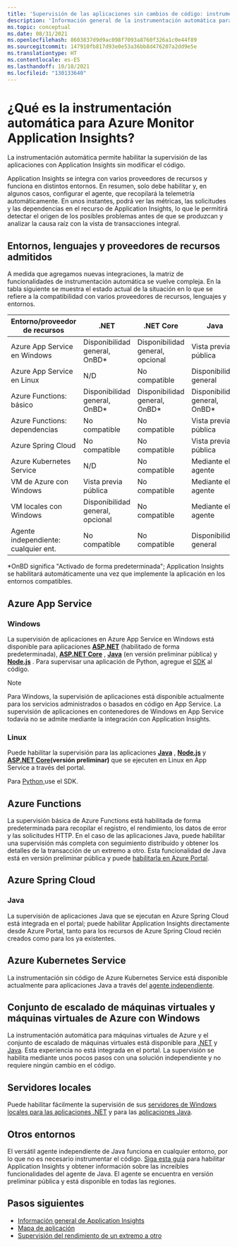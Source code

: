 ```yaml
---
title: 'Supervisión de las aplicaciones sin cambios de código: instrumentación automática para Azure Monitor Application Insights | Microsoft Docs'
description: 'Información general de la instrumentación automática para Azure Monitor Application Insights: administración del rendimiento de aplicaciones sin código'
ms.topic: conceptual
ms.date: 08/31/2021
ms.openlocfilehash: 8603837d9d9ac098f7093a8760f326a1c0e44f89
ms.sourcegitcommit: 147910fb817d93e0e53a36bb8d476207a2dd9e5e
ms.translationtype: HT
ms.contentlocale: es-ES
ms.lasthandoff: 10/18/2021
ms.locfileid: "130133640"
---
```

# <a name="what-is-auto-instrumentation-for-azure-monitor-application-insights"></a>¿Qué es la instrumentación automática para Azure Monitor Application Insights?

La instrumentación automática permite habilitar la supervisión de las aplicaciones con Application Insights sin modificar el código.  

Application Insights se integra con varios proveedores de recursos y funciona en distintos entornos. En resumen, solo debe habilitar y, en algunos casos, configurar el agente, que recopilará la telemetría automáticamente. En unos instantes, podrá ver las métricas, las solicitudes y las dependencias en el recurso de Application Insights, lo que le permitirá detectar el origen de los posibles problemas antes de que se produzcan y analizar la causa raíz con la vista de transacciones integral.

## <a name="supported-environments-languages-and-resource-providers"></a>Entornos, lenguajes y proveedores de recursos admitidos

A medida que agregamos nuevas integraciones, la matriz de funcionalidades de instrumentación automática se vuelve compleja. En la tabla siguiente se muestra el estado actual de la situación en lo que se refiere a la compatibilidad con varios proveedores de recursos, lenguajes y entornos.

|Entorno/proveedor de recursos          | .NET            | .NET Core       | Java            | Node.js         | Python          |
|---------------------------------------|-----------------|-----------------|-----------------|-----------------|-----------------|
|Azure App Service en Windows           | Disponibilidad general, OnBD*       | Disponibilidad general, opcional      | Vista previa pública  | Vista previa pública  | No compatible   |
|Azure App Service en Linux             | N/D             | No compatible   | Disponibilidad general              | GA              | No compatible   |
|Azure Functions: básico                | Disponibilidad general, OnBD*       | Disponibilidad general, OnBD*       | Disponibilidad general, OnBD*       | Disponibilidad general, OnBD*       | Disponibilidad general, OnBD*       |
|Azure Functions: dependencias         | No compatible   | No compatible   | Vista previa pública  | No compatible   | A través de la [ extensión](monitor-functions.md#distributed-tracing-for-python-function-apps)   |
|Azure Spring Cloud                     | No compatible   | No compatible   | Vista previa pública  | No compatible   | No compatible   |
|Azure Kubernetes Service               | N/D             | No compatible   | Mediante el agente   | No compatible   | No compatible   |
|VM de Azure con Windows                      | Vista previa pública  | No compatible   | Mediante el agente   | No compatible   | No compatible   |
|VM locales con Windows                | Disponibilidad general, opcional      | No compatible   | Mediante el agente   | No compatible   | No compatible   |
|Agente independiente: cualquier ent.            | No compatible   | No compatible   | Disponibilidad general              | No compatible   | No compatible   |

*OnBD significa "Activado de forma predeterminada"; Application Insights se habilitará automáticamente una vez que implemente la aplicación en los entornos compatibles. 

## <a name="azure-app-service"></a>Azure App Service

### <a name="windows"></a>Windows

La supervisión de aplicaciones en Azure App Service en Windows está disponible para aplicaciones **[ASP.NET](./azure-web-apps-net.md)** (habilitado de forma predeterminada), **[ASP.NET Core](./azure-web-apps-net-core.md)** , **[Java](./azure-web-apps-java.md)** (en versión preliminar pública) y **[Node.js](./azure-web-apps-nodejs.md)** . Para supervisar una aplicación de Python, agregue el [SDK](./opencensus-python.md) al código.

> [!NOTE]
> Para Windows, la supervisión de aplicaciones está disponible actualmente para los servicios administrados o basados en código en App Service. La supervisión de aplicaciones en contenedores de Windows en App Service todavía no se admite mediante la integración con Application Insights.

### <a name="linux"></a>Linux
Puede habilitar la supervisión para las aplicaciones **[Java](./azure-web-apps-java.md?)** , **[Node.js](./azure-web-apps-nodejs.md?tabs=linux)** y **[ASP.NET Core](./azure-web-apps-net-core.md?tabs=linux)(versión preliminar)** que se ejecuten en Linux en App Service a través del portal. 

Para [Python,](./opencensus-python.md)use el SDK.

## <a name="azure-functions"></a>Azure Functions

La supervisión básica de Azure Functions está habilitada de forma predeterminada para recopilar el registro, el rendimiento, los datos de error y las solicitudes HTTP. En el caso de las aplicaciones Java, puede habilitar una supervisión más completa con seguimiento distribuido y obtener los detalles de la transacción de un extremo a otro. Esta funcionalidad de Java está en versión preliminar pública y puede [habilitarla en Azure Portal](./monitor-functions.md).

## <a name="azure-spring-cloud"></a>Azure Spring Cloud

### <a name="java"></a>Java 
La supervisión de aplicaciones Java que se ejecutan en Azure Spring Cloud está integrada en el portal; puede habilitar Application Insights directamente desde Azure Portal, tanto para los recursos de Azure Spring Cloud recién creados como para los ya existentes.  

## <a name="azure-kubernetes-service"></a>Azure Kubernetes Service

La instrumentación sin código de Azure Kubernetes Service está disponible actualmente para aplicaciones Java a través del [agente independiente](./java-in-process-agent.md). 

## <a name="azure-windows-vms-and-virtual-machine-scale-set"></a>Conjunto de escalado de máquinas virtuales y máquinas virtuales de Azure con Windows

La instrumentación automática para máquinas virtuales de Azure y el conjunto de escalado de máquinas virtuales está disponible para [.NET](./azure-vm-vmss-apps.md) y [Java](./java-in-process-agent.md). Esta experiencia no está integrada en el portal. La supervisión se habilita mediante unos pocos pasos con una solución independiente y no requiere ningún cambio en el código.  

## <a name="on-premises-servers"></a>Servidores locales
Puede habilitar fácilmente la supervisión de sus [servidores de Windows locales para las aplicaciones .NET](./status-monitor-v2-overview.md) y para las [aplicaciones Java](./java-in-process-agent.md).

## <a name="other-environments"></a>Otros entornos
El versátil agente independiente de Java funciona en cualquier entorno, por lo que no es necesario instrumentar el código. [Siga esta guía](./java-in-process-agent.md) para habilitar Application Insights y obtener información sobre las increíbles funcionalidades del agente de Java. El agente se encuentra en versión preliminar pública y está disponible en todas las regiones. 

## <a name="next-steps"></a>Pasos siguientes

* [Información general de Application Insights](./app-insights-overview.md)
* [Mapa de aplicación](./app-map.md)
* [Supervisión del rendimiento de un extremo a otro](../app/tutorial-performance.md)
